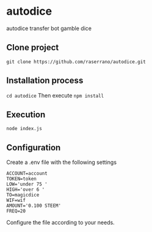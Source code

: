 # autodice
autodice transfer bot gamble dice 

## Clone project
`git clone https://github.com/raserrano/autodice.git`

## Installation process
`cd autodice`
Then execute
`npm install`

## Execution
`node index.js`

## Configuration
Create a .env file with the following settings
```
ACCOUNT=account
TOKEN=token
LOW='under 75 '
HIGH='over 6 '
TO=magicdice
WIF=wif
AMOUNT='0.100 STEEM'
FREQ=20
```
Configure the file according to your needs.